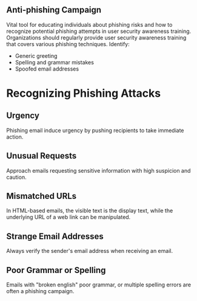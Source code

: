 ## Anti-phishing Campaign 
Vital tool for educating individuals about phishing risks and how to recognize potential phishing attempts in user security awareness training.
Organizations should regularly provide user security awareness training that covers various phishing techniques.
Identify:
- Generic greeting
- Spelling and grammar mistakes
- Spoofed email addresses
# Recognizing Phishing Attacks
## Urgency
Phishing email induce urgency by pushing recipients to take immediate action.
## Unusual Requests
Approach emails requesting sensitive information with high suspicion and caution.
## Mismatched URLs
In HTML-based emails, the visible text is the display text, while the underlying URL of a web link can be manipulated.
## Strange Email Addresses
Always verify the sender's email address when receiving an email.
## Poor Grammar or Spelling
Emails with "broken english" poor grammar, or multiple spelling errors are often a phishing campaign.

